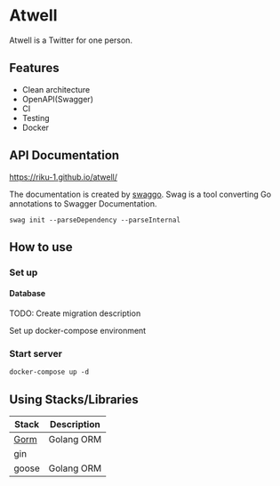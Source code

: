 # Atwell

Atwell is a Twitter for one person.

## Features
- Clean architecture
- OpenAPI(Swagger)
- CI
- Testing
- Docker

## API Documentation
https://riku-1.github.io/atwell/

The documentation is created by [swaggo](https://github.com/swaggo/swag).
Swag is a tool converting Go annotations to Swagger Documentation.

```shell
swag init --parseDependency --parseInternal
```

## How to use
### Set up
#### Database
TODO: Create migration description

Set up docker-compose environment

### Start server
```shell
docker-compose up -d
```

## Using Stacks/Libraries
|Stack|Description|
|---|---|
|[Gorm](https://gorm.io/)|Golang ORM|
|gin||
|goose|Golang ORM|
